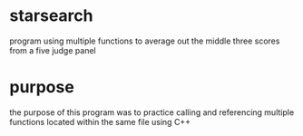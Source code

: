 # starsearch
program using multiple functions to average out the middle three scores from a five judge panel

# purpose
the purpose of this program was to practice calling and referencing multiple functions located within the same file using C++
